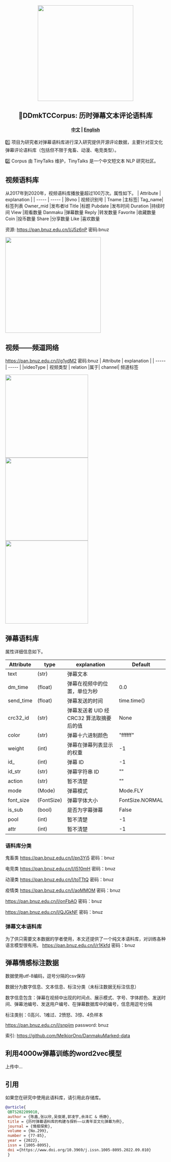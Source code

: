 <div align="center"><img src="https://avatars.githubusercontent.com/u/128916285?s=400&u=8ea76106ce0018439d6d6414b26aea62680712d6&v=4" height="300px"/></div>

<h2 align="center"> 📕DDmkTCCorpus: 历时弹幕文本评论语料库</h2>

<h4 align="center">
    <a href="https://github.com/DBsCCorpus">中文</a> |
    <a href="https://github.com/TinyTalks/DDmkTCCorpus/blob/main/README_en.md">English</a>
</h4>

1️⃣ 项目为研究者对弹幕语料库进行深入研究提供开源评论数据，主要针对亚文化弹幕评论语料库（包括但不限于鬼畜、动漫、电竞类型）。

2️⃣ Corpus 由 TinyTalks 维护，TinyTalks 是一个中文短文本 NLP 研究社区。

## 视频语料库
从2017年到2020年，视频语料库播放量超过100万次。属性如下。
| Attribute | explanation |
| ----- | ----- |
|Bvno	| 视频识别号 |
Tname	|主标签|
Tag_name|	标签列表
Owner_mid	|发布者Id
Title	|标题
Pubdate	|发布时间
Duration	|持续时间
View	|观看数量
Danmaku	|弹幕数量
Reply	|转发数量
Favorite	|收藏数量
Coin	|投币数量
Share	|分享数量
Like	|喜欢数量

资源: https://pan.bnuz.edu.cn/l/J5z6nP 
密码:bnuz

<img src="https://github.com/Chen-X666/bullet-screenCorpus/blob/main/%E5%9B%BE3%20%E8%A7%86%E9%A2%91%E5%B1%9E%E6%80%A7%E7%9A%84%E5%85%B3%E8%81%94%E7%B3%BB%E6%95%B0.png" width="300px">

## 视频——频道网络
https://pan.bnuz.edu.cn/l/g1ydM2 
密码:bnuz
| Attribute | explanation |
| ----- | ----- |
|videoType	| 视频类型 |
relation	|属于|
channel|	频道标签

<img src="https://github.com/Chen-X666/bullet-screenCorpus/blob/main/%E5%9B%BE1%20%E7%94%B5%E7%AB%9E%E7%B1%BB%E5%9E%8B%E9%A2%91%E9%81%93%E5%85%B3%E7%B3%BB%E7%BD%91%E5%9B%BE.png" width="260px"><img src="https://github.com/Chen-X666/bullet-screenCorpus/blob/main/%E5%9B%BE10%20%E9%AC%BC%E7%95%9C%E7%B1%BB%E5%9E%8B%E9%A2%91%E9%81%93%E5%85%B3%E7%B3%BB%E7%BD%91%E5%9B%BE.png" width="260px"><img src="https://github.com/Chen-X666/bullet-screenCorpus/blob/main/%E5%9B%BE11%20%E5%8A%A8%E6%BC%AB%E7%B1%BB%E5%9E%8B%E9%A2%91%E9%81%93%E5%85%B3%E7%B3%BB%E7%BD%91%E5%9B%BE.png" width="260px">

## 弹幕语料库
属性详细信息如下。

| Attribute | type | explanation | Default |
| ----- | ----- |  ----- |  ----- |
text  | (str) | 弹幕文本
dm_time   | (float)  | 弹幕在视频中的位置，单位为秒 | 0.0
send_time |(float)   | 弹幕发送的时间 | time.time()
crc32_id  |(str)     | 弹幕发送者 UID 经 CRC32 算法取摘要后的值 | None
color     |(str)     | 弹幕十六进制颜色 | "ffffff"
weight    |(int)     | 弹幕在弹幕列表显示的权重  | -1
id_       |(int)     | 弹幕 ID | -1
id_str    |(str)     | 弹幕字符串 ID  | ""
action    |(str)     | 暂不清楚 | ""
mode      |(Mode)    | 弹幕模式  | Mode.FLY
font_size |(FontSize)| 弹幕字体大小  | FontSize.NORMAL
is_sub    |(bool)    | 是否为字幕弹幕  | False
pool      |(int)     | 暂不清楚 | -1
attr      |(int)     |暂不清楚 | -1
### 语料库分类

鬼畜类
https://pan.bnuz.edu.cn/l/pn3Yj5
密码：bnuz

电竞类
https://pan.bnuz.edu.cn/l/I510mH
密码：bnuz

动漫类
https://pan.bnuz.edu.cn/l/toTTtQ
密码：bnuz

疫情类
https://pan.bnuz.edu.cn/l/aoMMOM
密码：bnuz

https://pan.bnuz.edu.cn/l/onFbAO
密码：bnuz

https://pan.bnuz.edu.cn/l/QJGkNF
密码：bnuz

### 弹幕文本语料库
为了供只需要文本数据的学者使用，本文还提供了一个纯文本语料库，对训练各种语言模型很有用。
https://pan.bnuz.edu.cn/l/r1Kkfd
密码：bnuz

## 弹幕情感标注数据
数据使用utf-8编码，逗号分隔的csv保存

数据分为数字信息、文本信息、标注分类（未标注数据无标注信息）

数字信息包含：弹幕在视频中出现的时间点、展示模式、字号、字体颜色、发送时间、弹幕池编号、发送用户编号、在弹幕数据库中的编号，信息用逗号分隔

标注类别：0高兴、1难过、2愤怒、3惊、4负样本

https://pan.bnuz.edu.cn/l/snpijm password: bnuz

索引: https://github.com/MelkiorOno/DanmakuMarked-data

## 利用4000w弹幕训练的word2vec模型
上传中...

## 引用

如果您在研究中使用此语料库，请引用此存储库。

```bibtex
@article{
 QBTS202209010,
 author = {陈鑫,张以欣,吴俊潮,郭凌宇,余泽汇 & 杨静},
 title = {历时弹幕语料库的构建与探析——以青年亚文化弹幕为例},
 journal = {情报探索},
 volume = {No.299},
 number = {77-85},
 year = {2022},
 issn = {1005-8095},
 doi ={https://www.doi.org/10.3969/j.issn.1005-8095.2022.09.010}
 }
```
